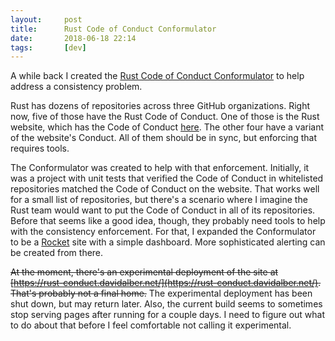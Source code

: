 ```yaml
---
layout:     post
title:      Rust Code of Conduct Conformulator
date:       2018-06-18 22:14
tags:       [dev]
---
```


A while back I created the [Rust Code of Conduct
Conformulator](https://github.com/davidalber/rust-conduct-conformulator)
to help address a consistency problem.

Rust has dozens of repositories across three GitHub
organizations. Right now, five of those have the Rust Code of
Conduct. One of those is the Rust website, which has the Code of
Conduct [here](https://www.rust-lang.org/conduct.html). The other four
have a variant of the website's Conduct. All of them should be in
sync, but enforcing that requires tools.

The Conformulator was created to help with that
enforcement. Initially, it was a project with unit tests that verified
the Code of Conduct in whitelisted repositories matched the Code of
Conduct on the website. That works well for a small list of
repositories, but there's a scenario where I imagine the Rust team
would want to put the Code of Conduct in all of its
repositories. Before that seems like a good idea, though, they
probably need tools to help with the consistency enforcement. For
that, I expanded the Conformulator to be a
[Rocket](https://rocket.rs/) site with a simple dashboard. More
sophisticated alerting can be created from there.

~~At the moment, there's an experimental deployment of the site at
[https://rust-conduct.davidalber.net/](https://rust-conduct.davidalber.net/). That's
probably not a final home.~~ The experimental deployment has been shut
down, but may return later. Also, the current build seems to sometimes
stop serving pages after running for a couple days. I need to figure
out what to do about that before I feel comfortable not calling it
experimental.
